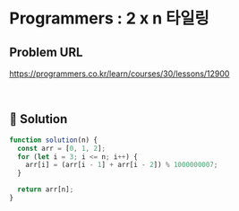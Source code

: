 # Programmers : 2 x n 타일링

## Problem URL

https://programmers.co.kr/learn/courses/30/lessons/12900

<br/>

## 🚩 Solution

```js
function solution(n) {
  const arr = [0, 1, 2];
  for (let i = 3; i <= n; i++) {
    arr[i] = (arr[i - 1] + arr[i - 2]) % 1000000007;
  }

  return arr[n];
}
```
